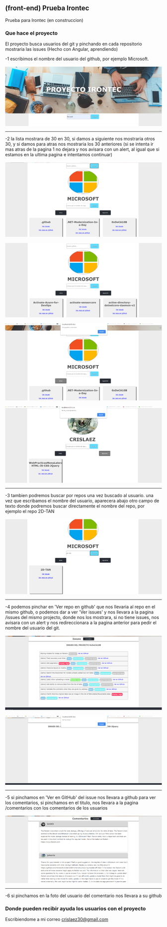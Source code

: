 ## (front-end) Prueba Irontec

Prueba para Irontec (en construccion)


### Que hace el proyecto

El proyecto busca usuarios del git y pinchando en cada repositorio mostraria las issues (Hecho con Angular, aprendiendo)

-1 escribimos el nombre del usuario del github, por ejemplo Microsoft.
<br>
<br>
<img src="https://github.com/crislaez/Proyecto_Irontec/blob/master/src/assets/foto_proyecto.PNG" />
<hr>

-2 la lista mostrara de 30 en 30, si damos a siguiente nos mostraria otros 30, 
  y si damos para atras nos mostraria los 30 anteriores (si se intenta ir mas atras de la pagina 1 no dejara y nos avisara con un alert, al igual que si estamos en la ultima pagina e intentamos continuar)
<br>
<br>
<img src="https://github.com/crislaez/Proyecto_Irontec/blob/master/src/assets/foto_proyecto_2.PNG" />
<br>
<br>
<img src="https://github.com/crislaez/Proyecto_Irontec/blob/master/src/assets/foto_proyecto_3.PNG" />
<br>
<br>
<img src="https://github.com/crislaez/Proyecto_Irontec/blob/master/src/assets/foto_proyecto_5.PNG" />
<br>
<br>
<img src="https://github.com/crislaez/Proyecto_Irontec/blob/master/src/assets/foto_proyecto_6.PNG" />
<hr>

-3 tambien podremos buscar por repos una vez buscado al usuario. una vez que escribamos el nombre del usuario, aparecera abajo otro campo de texto donde podremos buscar directamente el nombre del repo, por ejemplo el repo 2D-TAN
<br>
<br>
<img src="https://github.com/crislaez/Proyecto_Irontec/blob/master/src/assets/foto_proyecto_8.PNG" />
<hr>

-4 podemos pinchar en 'Ver repo en github' que nos llevaria al repo en el mismo github,  o podemos 
  dar a ver 'Ver issues' y nos llevara a la pagina /issues del mismo projecto, donde nos los mostrara, si no tiene issues, nos avisara con un alert y nos redireccionara a la pagina anterior para pedir el nombre del usuario del git.
  <br>
<br>
<img src="https://github.com/crislaez/Proyecto_Irontec/blob/master/src/assets/foto_proyecto_4.PNG" />
<br>
<br>
<img src="https://github.com/crislaez/Proyecto_Irontec/blob/master/src/assets/foto_proyecto_7.PNG" />
<hr>

-5 si pinchamos en 'Ver en GitHub' del issue nos llevara a github para ver los comentarios, si pinchamos en el titulo, nos llevara a la pagina /comentarios con los comentarios de los usuarios
<br>
<br>
<img src="https://github.com/crislaez/Proyecto_Irontec/blob/master/src/assets/foto_proyecto_9.PNG" />
<hr>

-6 si pinchamos en la foto del usuario del comentario nos llevara a su github

 
### Donde pueden recibir ayuda los usuarios con el proyecto
 
Escribiendome a mi correo crislaez30@gmail.com

